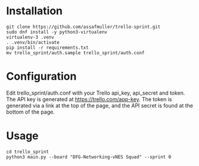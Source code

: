 Installation
============
```
git clone https://github.com/assafmuller/trello-sprint.git
sudo dnf install -y python3-virtualenv
virtualenv-3 .venv
. .venv/bin/activate
pip install -r requirements.txt
mv trello_sprint/auth.sample trello_sprint/auth.conf
```

Configuration
============
Edit trello_sprint/auth.conf with your Trello api_key, api_secret and token. The API key is generated at https://trello.com/app-key. The token is generated via a link at the top of the page, and the API secret is found at the bottom of the page.

Usage
=====
```
cd trello_sprint
python3 main.py --board "DFG-Networking-vNES Squad" --sprint 0
```